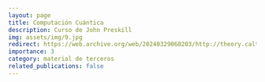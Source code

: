 ```yaml
---
layout: page
title: Computación Cuántica
description: Curso de John Preskill
img: assets/img/9.jpg
redirect: https://web.archive.org/web/20240329060203/http://theory.caltech.edu/~preskill/ph229/
importance: 3
category: material de terceros
related_publications: false
---
```

